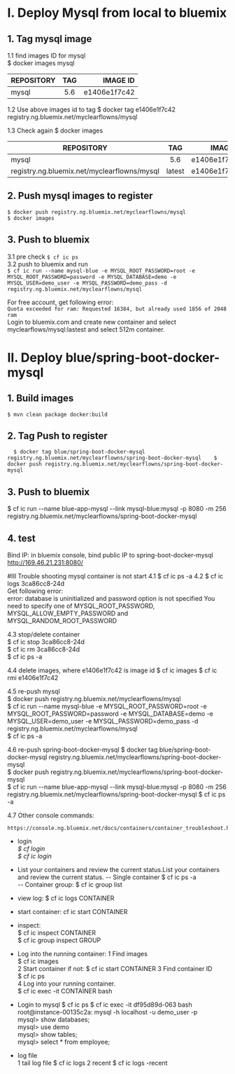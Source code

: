 # I. Deploy Mysql from local to bluemix
## 1. Tag mysql image
1.1 find images ID for mysql   
  $ docker images mysql   
  
| REPOSITORY   |    TAG     |           IMAGE ID      |   
| ------------- |:-------------:| -----:|    
|mysql          |     5.6            |     e1406e1f7c42  |e1406e1f7c42    |

1.2 Use above images id to tag 
   $ docker tag e1406e1f7c42 registry.ng.bluemix.net/myclearflowns/mysql

1.3 Check again
   $ docker images

|REPOSITORY                                                  |  TAG               |  IMAGE ID   |         
| ------------- |:-------------:| -----:|   
| mysql        |                                                 5.6             |    e1406e1f7c42  |         
| registry.ng.bluemix.net/myclearflowns/mysql   |                latest          |    e1406e1f7c42  |     

## 2. Push mysql images to register
``$ docker push registry.ng.bluemix.net/myclearflowns/mysql ``  
``$ docker images  ``

## 3. Push to bluemix
3.1 pre check
  ``$ cf ic ps``   
3.2 push to bluemix and run   
  ``$ cf ic run --name mysql-blue -e MYSQL_ROOT_PASSWORD=root -e MYSQL_ROOT_PASSWORD=password -e MYSQL_DATABASE=demo -e MYSQL_USER=demo_user -e MYSQL_PASSWORD=demo_pass -d registry.ng.bluemix.net/myclearflowns/mysql`` 

For free account, get following error:   
`Quota exceeded for ram: Requested 16384, but already used 1856 of 2048 ram`   
Login to bluemix.com and create new container and select myclearflows/mysql:lastest and select 512m container. 



# II. Deploy blue/spring-boot-docker-mysql
## 1. Build images
  ``$ mvn clean package docker:build``   
  
## 2. Tag Push to register
  ``  
  $ docker tag blue/spring-boot-docker-mysql registry.ng.bluemix.net/myclearflowns/spring-boot-docker-mysql   
  $ docker push registry.ng.bluemix.net/myclearflowns/spring-boot-docker-mysql 
  ``
  
## 3. Push to bluemix
  $ cf ic run --name blue-app-mysql --link mysql-blue:mysql -p 8080 -m 256 registry.ng.bluemix.net/myclearflowns/spring-boot-docker-mysql 
 
## 4. test
Bind IP: in bluemix console, bind public IP to spring-boot-docker-mysql
http://169.46.21.231:8080/

#III Trouble shooting mysql container is not start
4.1 $ cf ic ps -a
4.2 $ cf ic logs 3ca86cc8-24d   
Get following error:    
error: database is uninitialized and password option is not specified 
  You need to specify one of MYSQL_ROOT_PASSWORD, MYSQL_ALLOW_EMPTY_PASSWORD and MYSQL_RANDOM_ROOT_PASSWORD

4.3 stop/delete container   
$ cf ic stop 3ca86cc8-24d   
$ cf ic rm 3ca86cc8-24d   
$ cf ic ps -a   

4.4 delete images, where e1406e1f7c42 is image id
$ cf ic images
$ cf ic rmi e1406e1f7c42

4.5 re-push mysql   
$ docker push registry.ng.bluemix.net/myclearflowns/mysql   
$ cf ic run --name mysql-blue -e MYSQL_ROOT_PASSWORD=root -e MYSQL_ROOT_PASSWORD=password -e MYSQL_DATABASE=demo -e MYSQL_USER=demo_user -e MYSQL_PASSWORD=demo_pass -d registry.ng.bluemix.net/myclearflowns/mysql   
$ cf ic ps -a 

4.6 re-push spring-boot-docker-mysql 
$ docker tag blue/spring-boot-docker-mysql registry.ng.bluemix.net/myclearflowns/spring-boot-docker-mysql  
$ docker push registry.ng.bluemix.net/myclearflowns/spring-boot-docker-mysql  
$ cf ic run --name blue-app-mysql --link mysql-blue:mysql -p 8080 -m 256 registry.ng.bluemix.net/myclearflowns/spring-boot-docker-mysql 
$ cf ic ps -a 


4.7 Other console commands:    
```
https://console.ng.bluemix.net/docs/containers/container_troubleshoot.html#container_troubleshoot
```
 - login   
   *$ cf login*   
   *$ cf ic login*  
    
   
 - List your containers and review the current status.List your containers and review the current status.
   -- Single container  $ cf ic ps -a     
   -- Container group:  $ cf ic group list
    
    
 - view log: $ cf ic logs CONTAINER   
 - start container: cf ic start CONTAINER
 - inspect:   
     $ cf ic inspect CONTAINER    
     $ cf ic group inspect GROUP
     
 - Log into the running container:
   1 Find images   
     $ cf ic images   
   2 Start container if not: 
    $ cf ic start CONTAINER
   3 Find container ID   
    $ cf ic ps   
   4 Log into your running container.    
    $ cf ic exec -it CONTAINER bash   
  
  - Login to mysql 
    $ cf ic ps 
    $ cf ic exec -it df95d89d-063 bash   
    root@instance-00135c2a: mysql -h localhost -u demo_user -p   
    mysql> show databases;   
    mysql> use demo   
    mysql> show tables;   
    mysql> select * from employee;
    
  - log file  
     1 tail log file
       $ cf ic logs <container-name>
     2 recent 
       $ cf ic logs <container-name> -recent
    
